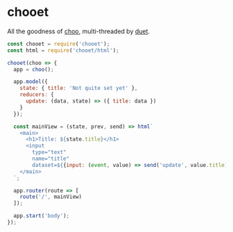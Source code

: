 # chooet

All the goodness of [choo](https://github.com/yoshuawuyts/choo), multi-threaded by [duet](https://github.com/colingourlay/duet).

```js
const chooet = require('chooet');
const html = require('chooet/html');

chooet(choo => {
  app = choo();

  app.model({
    state: { title: 'Not quite set yet' },
    reducers: {
      update: (data, state) => ({ title: data })
    }
  });

  const mainView = (state, prev, send) => html`
    <main>
      <h1>Title: ${state.title}</h1>
      <input
        type="text"
        name="title"
        dataset=${{input: (event, value) => send('update', value.title)}}>
    </main>
  `;

  app.router(route => [
    route('/', mainView)
  ]);

  app.start('body');
});
```
